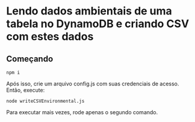 # Lendo dados ambientais de uma tabela no DynamoDB e criando CSV com estes dados

## Começando

```
npm i
```

Após isso, crie um arquivo config.js com suas credenciais de acesso. Então, execute:

```
node writeCSVEnvironmental.js
```

Para executar mais vezes, rode apenas o segundo comando.
